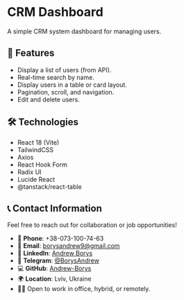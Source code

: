 # CRM Dashboard

A simple CRM system dashboard for managing users.

## 🎯 Features

- Display a list of users (from API).
- Real-time search by name.
- Display users in a table or card layout.
- Pagination, scroll, and navigation.
- Edit and delete users.

## 🛠️ Technologies

- React 18 (Vite)
- TailwindCSS
- Axios
- React Hook Form
- Radix UI
- Lucide React
- @tanstack/react-table

## 📞 Contact Information

Feel free to reach out for collaboration or job opportunities!

- 📱 **Phone**: +38-073-100-74-63
- 📧 **Email**: [borysandrew9@gmail.com](mailto:borysandrew9@gmail.com)
- 🔗 **LinkedIn**: [Andrew Borys](https://www.linkedin.com/in/andrew-borys-233365200/)
- 💬 **Telegram**: [@BorysAndrew](https://t.me/BorysAndrew)
- 💻 **GitHub**: [Andrew-Borys](https://github.com/Andrew-Borys)
- 🌍 **Location**: Lviv, Ukraine
- 👨‍💻 Open to work in office, hybrid, or remotely.
